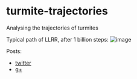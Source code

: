 # turmite-trajectories
Analysing the trajectories of turmites

Typical path of LLRR, after 1 billion steps:
![image](https://user-images.githubusercontent.com/647092/39407269-4e4f60e8-4bbb-11e8-9b5e-bcd59f062dc3.png)

Posts:
  * [twitter](https://twitter.com/_tim_hutton_/status/990344350184943616)
  * [g+](https://plus.google.com/+TimHutton/posts/3CbPauqiooX)
